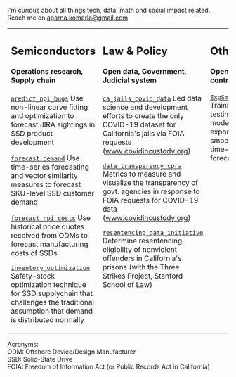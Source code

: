 I'm curious about all things tech, data, math and social impact related. Reach me on aparna.komarla@gmail.com

<table><tr><td valign="top" width="33%">

## Semiconductors
#### Operations research, Supply chain

[`predict_npi_bugs`](https://github.com/akomarla/predict_npi_bugs) Use non-linear curve fitting and optimization to forecast JIRA sightings in SSD product development

[`forecast_demand`](https://github.com/akomarla/forecast_demand) Use time-series forecasting and vector similarity measures to forecast SKU-level SSD customer demand

[`forecast_npi_costs`](https://github.com/akomarla/forecast_npi_costs) Use historical price quotes received from ODMs to forecast manufacturing costs of SSDs

[`inventory_optimization`](https://github.com/akomarla/analyse_demand_forecast) Safety-stock optimization technique for SSD supplychain that challenges the traditional assumption that demand is distributed normally

</td><td valign="top" width="33%">

## Law & Policy
#### Open data, Government, Judicial system 

[`ca_jails_covid_data`](https://github.com/covidincustody/ca-county-jails-data) Led data science and development efforts to create the only COVID-19 dataset for California's jails via FOIA requests (www.covidincustody.org)

[`data_transparency_cpra`](https://github.com/covidincustody/data-transparency-cpra) Metrics to measure and visualize the transparency of govt. agencies in response to FOIA requests for COVID-19 data (www.covidincustody.org)

[`resentencing_data_initiative`](https://github.com/redoio/three_strikes_project) Determine resentencing eligibility of nonviolent offenders in California's prisons (with the Three Strikes Project, Stanford School of Law)

</td><td valign="top" width="33%">

## Other
#### Open source contributions

[`ExpSmoothing`](https://pypi.org/project/ExpSmoothing/) Training and testing a model for exponential smoothing time-series forecasts


</td></tr></table>

Acronyms:<br>
ODM: Offshore Device/Design Manufacturer<br> 
SSD: Solid-State Drive<br> 
FOIA: Freedom of Information Act (or Public Records Act in California)
